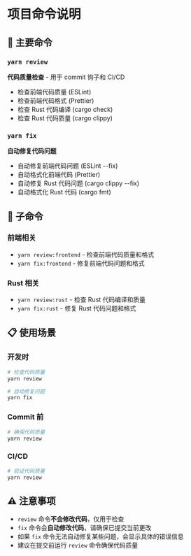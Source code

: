 # 项目命令说明

## 🚀 主要命令

### `yarn review`

**代码质量检查** - 用于 commit 钩子和 CI/CD

- 检查前端代码质量 (ESLint)
- 检查前端代码格式 (Prettier)
- 检查 Rust 代码编译 (cargo check)
- 检查 Rust 代码质量 (cargo clippy)

### `yarn fix`

**自动修复代码问题**

- 自动修复前端代码问题 (ESLint --fix)
- 自动格式化前端代码 (Prettier)
- 自动修复 Rust 代码问题 (cargo clippy --fix)
- 自动格式化 Rust 代码 (cargo fmt)

## 🔧 子命令

### 前端相关

- `yarn review:frontend` - 检查前端代码质量和格式
- `yarn fix:frontend` - 修复前端代码问题和格式

### Rust 相关

- `yarn review:rust` - 检查 Rust 代码编译和质量
- `yarn fix:rust` - 修复 Rust 代码问题和格式

## 📋 使用场景

### 开发时

```bash
# 检查代码质量
yarn review

# 自动修复问题
yarn fix
```

### Commit 前

```bash
# 确保代码质量
yarn review
```

### CI/CD

```bash
# 验证代码质量
yarn review
```

## ⚠️ 注意事项

- `review` 命令**不会修改代码**，仅用于检查
- `fix` 命令会**自动修改代码**，请确保已提交当前更改
- 如果 `fix` 命令无法自动修复某些问题，会显示具体的错误信息
- 建议在提交前运行 `review` 命令确保代码质量
